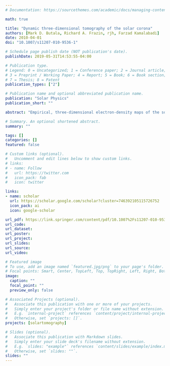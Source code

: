 ```yaml
---
# Documentation: https://sourcethemes.com/academic/docs/managing-content/

math: true

title: "Dynamic three-dimensional tomography of the solar corona"
authors: [Mark D. Butala, Richard A. Frazin, rjh, Farzad Kamalabadi]
date: 2010-04-01
doi: "10.1007/s11207-010-9536-1"

# Schedule page publish date (NOT publication's date).
publishDate: 2019-05-31T14:53:55-04:00

# Publication type.
# Legend: 0 = Uncategorized; 1 = Conference paper; 2 = Journal article;
# 3 = Preprint / Working Paper; 4 = Report; 5 = Book; 6 = Book section;
# 7 = Thesis; 8 = Patent
publication_types: ["2"]

# Publication name and optional abbreviated publication name.
publication: "Solar Physics"
publication_short: ""

abstract: "Empirical, three-dimensional electron-density maps of the solar corona can be tomographically reconstructed using polarized-brightness images measured from ground- and space-based observatories. Current methods for computing these reconstructions require the assumption that the structure of the corona is unchanging with time. We present the first global reconstructions that do away with this static assumption and, as a result, allow for a more accurate empirical determination of the dynamic solar corona. We compare the new dynamic reconstructions of the coronal density during February 2008 to a sequence of static reconstructions. We find that the new dynamic reconstructions are less prone to certain computational artifacts that may plague the static reconstructions. In addition, these benefits come without a significant increase in computational cost."

# Summary. An optional shortened abstract.
summary: ""

tags: []
categories: []
featured: false

# Custom links (optional).
#   Uncomment and edit lines below to show custom links.
# links:
# - name: Follow
#   url: https://twitter.com
#   icon_pack: fab
#   icon: twitter

links:
- name: scholar
  url: https://scholar.google.com/scholar?cluster=746392105115726752
  icon_pack: ai
  icon: google-scholar

url_pdf: https://link.springer.com/content/pdf/10.1007%2Fs11207-010-9536-1.pdf
url_code:
url_dataset:
url_poster:
url_project:
url_slides:
url_source:
url_video:

# Featured image
# To use, add an image named `featured.jpg/png` to your page's folder. 
# Focal points: Smart, Center, TopLeft, Top, TopRight, Left, Right, BottomLeft, Bottom, BottomRight.
image:
  caption: ""
  focal_point: ""
  preview_only: false

# Associated Projects (optional).
#   Associate this publication with one or more of your projects.
#   Simply enter your project's folder or file name without extension.
#   E.g. `internal-project` references `content/project/internal-project/index.md`.
#   Otherwise, set `projects: []`.
projects: [solartomography]

# Slides (optional).
#   Associate this publication with Markdown slides.
#   Simply enter your slide deck's filename without extension.
#   E.g. `slides: "example"` references `content/slides/example/index.md`.
#   Otherwise, set `slides: ""`.
slides: ""
---
```

